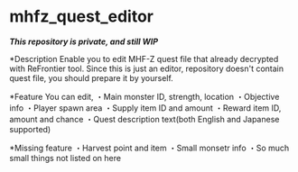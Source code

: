 # mhfz_quest_editor
***This repository is private, and still WIP***

*Description
Enable you to edit MHF-Z quest file that already decrypted with ReFrontier tool.
Since this is just an editor, repository doesn't contain quest file, you should prepare it by yourself.

*Feature
You can edit,
・Main monster ID, strength, location
・Objective info
・Player spawn area
・Supply item ID and amount
・Reward item ID, amount and chance
・Quest description text(both English and Japanese supported)

*Missing feature
・Harvest point and item
・Small monsetr info
・So much small things not listed on here

